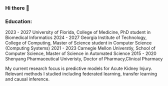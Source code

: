 ### Hi there 👋

### Education:
2023 - 2027 University of Florida, College of Medicine, PhD student in Biomedical Informatics
2024 - 2027 Georgia Institute of Technology, College of Computing, Master of Science student in Computer Science (Computing Systems)
2021 - 2023 Carnegie Mellon Universtiy, School of Computer Science, Master of Science in Automated Science
2015 - 2020 Shenyang Pharmaceutical Univeristy, Doctor of Pharmacy,Clinical Pharmacy

My current research focus is predictive models for Acute Kidney Injury. Relevant methods I studied including federated learning, transfer learning and causal inference. 

